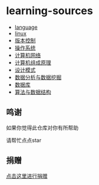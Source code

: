 # learning-sources

* [language](language)
* [linux](linux)
* [版本控制](版本控制)
* [操作系统](操作系统)
* [计算机网络](计算机网络)
* [计算机组成原理](计算机组成原理)
* [设计模式](设计模式)
* [数据分析与数据挖掘](数据分析与数据挖掘)
* [数据库](数据库)
* [算法与数据结构](算法与数据结构)

## 鸣谢

如果你觉得此仓库对你有所帮助

请帮忙点点star

## 捐赠

[点击这里进行捐赠](https://github.com/gocloudcoder/give-me-a-coffee)